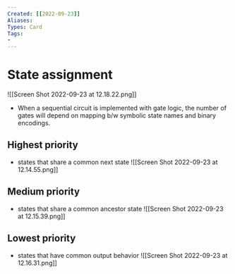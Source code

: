 ```yaml
---
Created: [[2022-09-23]]
Aliases: 
Types: Card
Tags: 
- 
---
```

# State assignment
![[Screen Shot 2022-09-23 at 12.18.22.png]]
- When a sequential circuit is implemented with gate logic, the number of gates will depend on mapping b/w symbolic state names and binary encodings. 
## Highest priority
- states that share a common next state
![[Screen Shot 2022-09-23 at 12.14.55.png]]
## Medium priority
- states that share a common ancestor state
![[Screen Shot 2022-09-23 at 12.15.39.png]]
## Lowest priority
- states that have common output behavior
![[Screen Shot 2022-09-23 at 12.16.31.png]]
